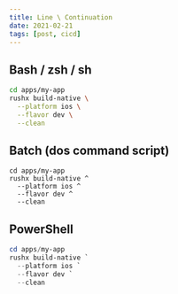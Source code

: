 ```yaml
---
title: Line \ Continuation
date: 2021-02-21
tags: [post, cicd]
---
```


## Bash / zsh / sh

``` bash
cd apps/my-app
rushx build-native \
  --platform ios \
  --flavor dev \
  --clean
```

## Batch (dos command script)

``` batch
cd apps/my-app
rushx build-native ^
  --platform ios ^
  --flavor dev ^
  --clean
```

## PowerShell

``` powershell
cd apps/my-app
rushx build-native `
  --platform ios `
  --flavor dev `
  --clean
```
